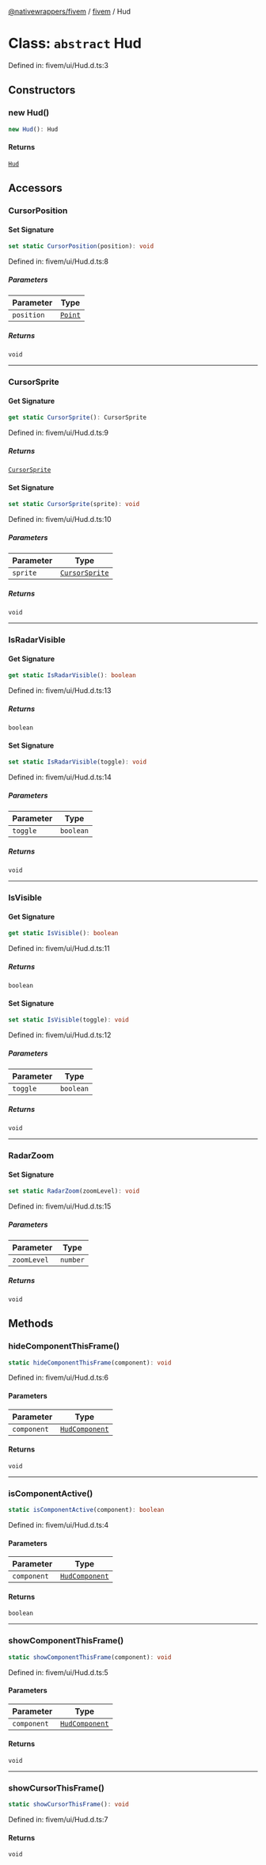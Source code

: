 [@nativewrappers/fivem](../../README.md) / [fivem](../README.md) / Hud

# Class: `abstract` Hud

Defined in: fivem/ui/Hud.d.ts:3

## Constructors

### new Hud()

```ts
new Hud(): Hud
```

#### Returns

[`Hud`](Hud.md)

## Accessors

### CursorPosition

#### Set Signature

```ts
set static CursorPosition(position): void
```

Defined in: fivem/ui/Hud.d.ts:8

##### Parameters

| Parameter | Type |
| ------ | ------ |
| `position` | [`Point`](Point.md) |

##### Returns

`void`

***

### CursorSprite

#### Get Signature

```ts
get static CursorSprite(): CursorSprite
```

Defined in: fivem/ui/Hud.d.ts:9

##### Returns

[`CursorSprite`](../enumerations/CursorSprite.md)

#### Set Signature

```ts
set static CursorSprite(sprite): void
```

Defined in: fivem/ui/Hud.d.ts:10

##### Parameters

| Parameter | Type |
| ------ | ------ |
| `sprite` | [`CursorSprite`](../enumerations/CursorSprite.md) |

##### Returns

`void`

***

### IsRadarVisible

#### Get Signature

```ts
get static IsRadarVisible(): boolean
```

Defined in: fivem/ui/Hud.d.ts:13

##### Returns

`boolean`

#### Set Signature

```ts
set static IsRadarVisible(toggle): void
```

Defined in: fivem/ui/Hud.d.ts:14

##### Parameters

| Parameter | Type |
| ------ | ------ |
| `toggle` | `boolean` |

##### Returns

`void`

***

### IsVisible

#### Get Signature

```ts
get static IsVisible(): boolean
```

Defined in: fivem/ui/Hud.d.ts:11

##### Returns

`boolean`

#### Set Signature

```ts
set static IsVisible(toggle): void
```

Defined in: fivem/ui/Hud.d.ts:12

##### Parameters

| Parameter | Type |
| ------ | ------ |
| `toggle` | `boolean` |

##### Returns

`void`

***

### RadarZoom

#### Set Signature

```ts
set static RadarZoom(zoomLevel): void
```

Defined in: fivem/ui/Hud.d.ts:15

##### Parameters

| Parameter | Type |
| ------ | ------ |
| `zoomLevel` | `number` |

##### Returns

`void`

## Methods

### hideComponentThisFrame()

```ts
static hideComponentThisFrame(component): void
```

Defined in: fivem/ui/Hud.d.ts:6

#### Parameters

| Parameter | Type |
| ------ | ------ |
| `component` | [`HudComponent`](../enumerations/HudComponent.md) |

#### Returns

`void`

***

### isComponentActive()

```ts
static isComponentActive(component): boolean
```

Defined in: fivem/ui/Hud.d.ts:4

#### Parameters

| Parameter | Type |
| ------ | ------ |
| `component` | [`HudComponent`](../enumerations/HudComponent.md) |

#### Returns

`boolean`

***

### showComponentThisFrame()

```ts
static showComponentThisFrame(component): void
```

Defined in: fivem/ui/Hud.d.ts:5

#### Parameters

| Parameter | Type |
| ------ | ------ |
| `component` | [`HudComponent`](../enumerations/HudComponent.md) |

#### Returns

`void`

***

### showCursorThisFrame()

```ts
static showCursorThisFrame(): void
```

Defined in: fivem/ui/Hud.d.ts:7

#### Returns

`void`
